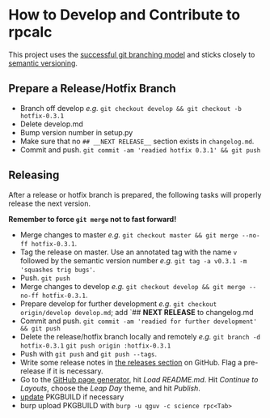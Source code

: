 How to Develop and Contribute to rpcalc
=======================================

This project uses the [successful git branching model](http://nvie.com/posts/a-successful-git-branching-model/) and sticks closely to [semantic versioning](http://semver.org/).

## Prepare a Release/Hotfix Branch
- Branch off develop _e.g._ `git checkout develop && git checkout -b hotfix-0.3.1`
- Delete develop.md
- Bump version number in setup.py
- Make sure that no `## __NEXT RELEASE__` section exists in `changelog.md`.
- Commit and push. `git commit -am 'readied hotfix 0.3.1' && git push`

## Releasing

After a release or hotfix branch is prepared, the following tasks will properly release the next version.

**Remember to force `git merge` not to fast forward!**

- Merge changes to master _e.g._ `git checkout master && git merge --no-ff hotfix-0.3.1`.
- Tag the release on master. Use an annotated tag with the name `v` followed by the semantic version number _e.g._ `git tag -a v0.3.1 -m 'squashes trig bugs'`.
- Push. `git push`
- Merge changes to develop _e.g._ `git checkout develop && git merge --no-ff hotfix-0.3.1`.
- Prepare develop for further development _e.g._ `git checkout origin/develop develop.md`; add `## __NEXT RELEASE__ to changelog.md
- Commit and push. `git commit -am 'readied for further development' && git push`
- Delete the release/hotfix branch locally and remotely _e.g._ `git branch -d hotfix-0.3.1` `git push origin :hotfix-0.3.1`
- Push with `git push` and `git push --tags`.
- Write some release notes in [the releases section](https://github.com/qguv/rpcalc/releases) on GitHub. Flag a pre-release if it is necessary.
- Go to the [GitHub page generator](https://github.com/qguv/rpcalc/generated_pages/new), hit _Load README.md_. Hit _Continue to Layouts_, choose the _Leap Day_ theme, and hit _Publish_.
- [update](https://github.com/qguv/pkgbuilds/edit/master/rpcalc/PKGBUILD) PKGBUILD if necessary
- burp upload PKGBUILD with `burp -u qguv -c science rpc<Tab>`
